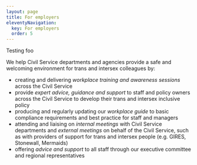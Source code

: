 ```yaml
---
layout: page
title: For employers
eleventyNavigation:
  key: For employers
  order: 5
---
```

Testing foo

We help Civil Service departments and agencies provide a safe and welcoming environment for trans and intersex colleagues by:

* creating and delivering *workplace training and awareness sessions* across the Civil Service
* provide *expert advice, guidance and support* to staff and policy owners across the Civil Service to develop their trans and intersex inclusive policy
* producing and regularly updating our *workplace guide* to basic compliance requirements and best practice for staff and managers
* attending and liaising on *internal meetings* with Civil Service departments and *external meetings* on behalf of the Civil Service, such as with providers of support for trans and intersex people (e.g. GIRES, Stonewall, Mermaids)
* offering *advice and support* to all staff through our executive committee and regional representatives
